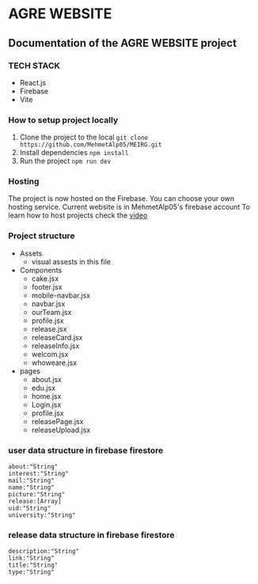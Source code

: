 # AGRE WEBSITE
## Documentation of the AGRE WEBSITE project

### TECH STACK
- React.js
- Firebase
- Vite

### How to setup project locally
1. Clone the project to the local
`git clone https://github.com/MehmetAlp05/MEIRG.git`
2. Install dependencies
`npm install`
3. Run the project
`npm run dev`

### Hosting
The project is now hosted on the Firebase. You can choose your own hosting service. Current website is in MehmetAlp05's firebase account
To learn how to host projects check the [video](https://youtu.be/qUyHQMv0o5E?si=9Z0BNjPbF0yzzz2Q)

### Project structure
- Assets
  - visual assests in this file
- Components
  - cake.jsx
  - footer.jsx
  - mobile-navbar.jsx
  - navbar.jsx
  - ourTeam.jsx
  - profile.jsx
  - release.jsx
  - releaseCard.jsx
  - releaseInfo.jsx
  - welcom.jsx
  - whoweare.jsx
- pages
  - about.jsx
  - edu.jsx
  - home.jsx
  - Login.jsx
  - profile.jsx
  - releasePage.jsx
  - releaseUpload.jsx

### user data structure in firebase firestore
```
about:"String"
interest:"String"
mail:"String"
name:"String"
picture:"String"
release:[Array]
uid:"String"
university:"String"
```
### release data structure in firebase firestore
```
description:"String"
link:"String"
title:"String"
type:"String"
```
